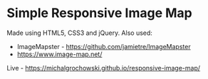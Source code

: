 # Simple Responsive Image Map

Made using HTML5, CSS3 and jQuery. Also used:
- ImageMapster - https://github.com/jamietre/ImageMapster
- https://www.image-map.net/

Live - https://michalgrochowski.github.io/responsive-image-map/
